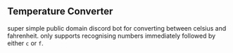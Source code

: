 ## Temperature Converter

super simple public domain discord bot for converting between celsius and fahrenheit.  only supports recognising numbers immediately followed by either `c` or `f`.
